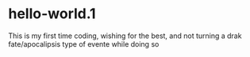 # hello-world.1

This is my first time coding, wishing for the best,
and not turning a drak fate/apocalipsis type of evente while doing so
